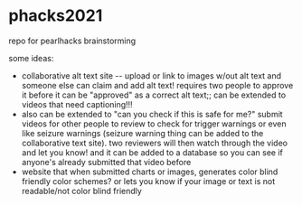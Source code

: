 # phacks2021
repo for pearlhacks brainstorming


some ideas:
- collaborative alt text site -- upload or link to images w/out alt text and someone else can claim and add alt text! requires two people to approve it before it can be "approved" as a correct alt text;; can be extended to videos that need captioning!!! 
- also can be extended to "can you check if this is safe for me?" submit videos for other people to review to check for trigger warnings or even like seizure warnings (seizure warning thing can be added to the collaborative text site). two reviewers will then watch through the video and let you know! and it can be added to a database so you can see if anyone's already submitted that video before
- website that when submitted charts or images, generates color blind friendly color schemes? or lets you know if your image or text is not readable/not color blind friendly